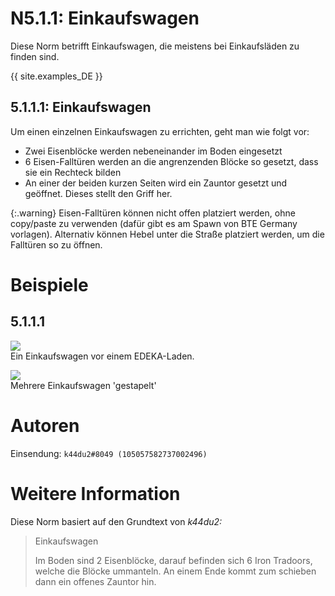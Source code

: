 # N5.1.1: Einkaufswagen

Diese Norm betrifft Einkaufswagen, die meistens bei Einkaufsläden zu finden sind.

{{ site.examples_DE }}

## 5.1.1.1: Einkaufswagen

Um einen einzelnen Einkaufswagen zu errichten, geht man wie folgt vor:
* Zwei Eisenblöcke werden nebeneinander im Boden eingesetzt
* 6 Eisen-Falltüren werden an die angrenzenden Blöcke so gesetzt, dass sie ein Rechteck bilden
* An einer der beiden kurzen Seiten wird ein Zauntor gesetzt und geöffnet. Dieses stellt den Griff her.

{:.warning}
Eisen-Falltüren können nicht offen platziert werden, ohne copy/paste zu verwenden (dafür gibt es am Spawn von BTE Germany vorlagen). Alternativ können Hebel unter die Straße platziert werden, um die Falltüren so zu öffnen.

# Beispiele

## 5.1.1.1

![](https://bte-n.github.io/resources/N5/1/1/shopping_venture.png)  
Ein Einkaufswagen vor einem EDEKA-Laden.

![](https://bte-n.github.io/resources/N5/1/1/shopping_ventures.png)  
Mehrere Einkaufswagen 'gestapelt'

# Autoren

Einsendung: `k44du2#8049 (105057582737002496)`

# Weitere Information

Diese Norm basiert auf den Grundtext von _k44du2:_

> Einkaufswagen
>
> Im Boden sind 2 Eisenblöcke, darauf befinden sich 6 Iron Tradoors, welche die Blöcke ummanteln. An einem Ende kommt zum schieben dann ein offenes Zauntor hin.